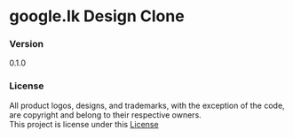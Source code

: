 # google.lk Design Clone

### Version
0.1.0

### License
All product logos, designs, and trademarks, with the exception of the code, are copyright and belong to their respective owners.<br>
This project is license under this [License](License.txt)
